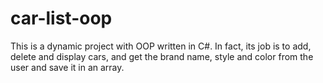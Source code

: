 # car-list-oop
This is a dynamic project with OOP written in C#. In fact, its job is to add, delete and display cars, and get the brand name, style and color from the user and save it in an array.
